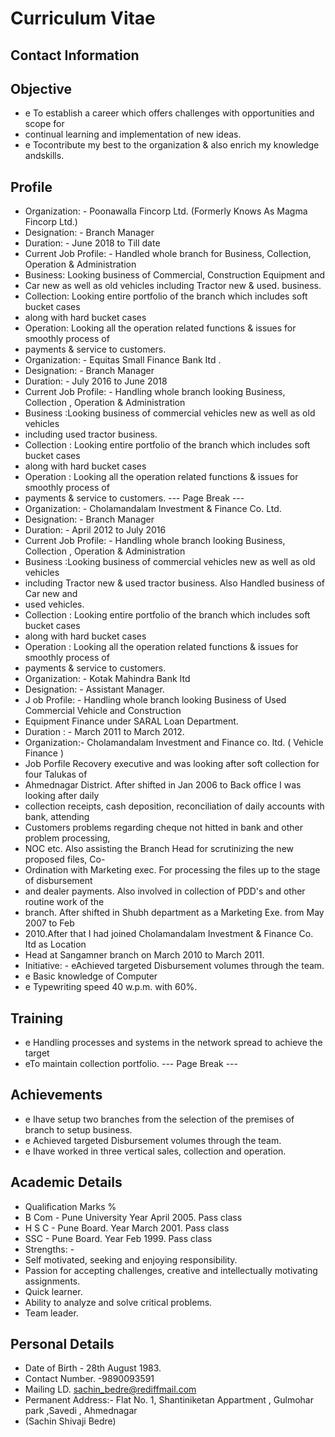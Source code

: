 # Curriculum Vitae

## Contact Information



## Objective

* e To establish a career which offers challenges with opportunities and scope for
* continual learning and implementation of new ideas.
* e Tocontribute my best to the organization & also enrich my knowledge andskills.


## Profile

* Organization: - Poonawalla Fincorp Ltd. (Formerly Knows As Magma Fincorp Ltd.)
* Designation: - Branch Manager
* Duration: - June 2018 to Till date
* Current Job Profile: - Handled whole branch for Business, Collection, Operation & Administration
* Business: Looking business of Commercial, Construction Equipment and
* Car new as well as old vehicles including Tractor new & used. business.
* Collection: Looking entire portfolio of the branch which includes soft bucket cases
* along with hard bucket cases
* Operation: Looking all the operation related functions & issues for smoothly process of
* payments & service to customers.
* Organization: - Equitas Small Finance Bank Itd .
* Designation: - Branch Manager
* Duration: - July 2016 to June 2018
* Current Job Profile: - Handling whole branch looking Business, Collection , Operation & Administration
* Business :Looking business of commercial vehicles new as well as old vehicles
* including used tractor business.
* Collection : Looking entire portfolio of the branch which includes soft bucket cases
* along with hard bucket cases
* Operation : Looking all the operation related functions & issues for smoothly process of
* payments & service to customers.
--- Page Break ---
* Organization: - Cholamandalam Investment & Finance Co. Ltd.
* Designation: - Branch Manager
* Duration: - April 2012 to July 2016
* Current Job Profile: - Handling whole branch looking Business, Collection , Operation & Administration
* Business :Looking business of commercial vehicles new as well as old vehicles
* including Tractor new & used tractor business. Also Handled business of Car new and
* used vehicles.
* Collection : Looking entire portfolio of the branch which includes soft bucket cases
* along with hard bucket cases
* Operation : Looking all the operation related functions & issues for smoothly process of
* payments & service to customers.
* Organization: - Kotak Mahindra Bank Itd
* Designation: - Assistant Manager.
* J ob Profile: - Handling whole branch looking Business of Used Commercial Vehicle and Construction
* Equipment Finance under SARAL Loan Department.
* Duration : - March 2011 to March 2012.
* Organization:- Cholamandalam Investment and Finance co. ltd. ( Vehicle Finance )
* Job Porfile Recovery executive and was looking after soft collection for four Talukas of
* Ahmednagar District. After shifted in Jan 2006 to Back office I was looking after daily
* collection receipts, cash deposition, reconciliation of daily accounts with bank, attending
* Customers problems regarding cheque not hitted in bank and other problem processing,
* NOC etc. Also assisting the Branch Head for scrutinizing the new proposed files, Co-
* Ordination with Marketing exec. For processing the files up to the stage of disbursement
* and dealer payments. Also involved in collection of PDD's and other routine work of the
* branch. After shifted in Shubh department as a Marketing Exe. from May 2007 to Feb
* 2010.After that I had joined Cholamandalam Investment & Finance Co. Itd as Location
* Head at Sangamner branch on March 2010 to March 2011.
* Initiative: - eAchieved targeted Disbursement volumes through the team.
* e Basic knowledge of Computer
* e Typewriting speed 40 w.p.m. with 60%.


## Training

* e Handling processes and systems in the network spread to achieve the target
* eTo maintain collection portfolio.
--- Page Break ---


## Achievements

* e Ihave setup two branches from the selection of the premises of branch to setup business.
* e Achieved targeted Disbursement volumes through the team.
* e Ihave worked in three vertical sales, collection and operation.


## Academic Details

* Qualification Marks %
* B Com - Pune University Year April 2005. Pass class
* H S C - Pune Board. Year March 2001. Pass class
* SSC - Pune Board. Year Feb 1999. Pass class
* Strengths: -
* Self motivated, seeking and enjoying responsibility.
* Passion for accepting challenges, creative and intellectually motivating assignments.
* Quick learner.
* Ability to analyze and solve critical problems.
* Team leader.


## Personal Details

* Date of Birth - 28th August 1983.
* Contact Number. -9890093591
* Mailing LD. sachin_bedre@rediffmail.com
* Permanent Address:- Flat No. 1, Shantiniketan Appartment , Gulmohar park ,Savedi , Ahmednagar
* (Sachin Shivaji Bedre)

